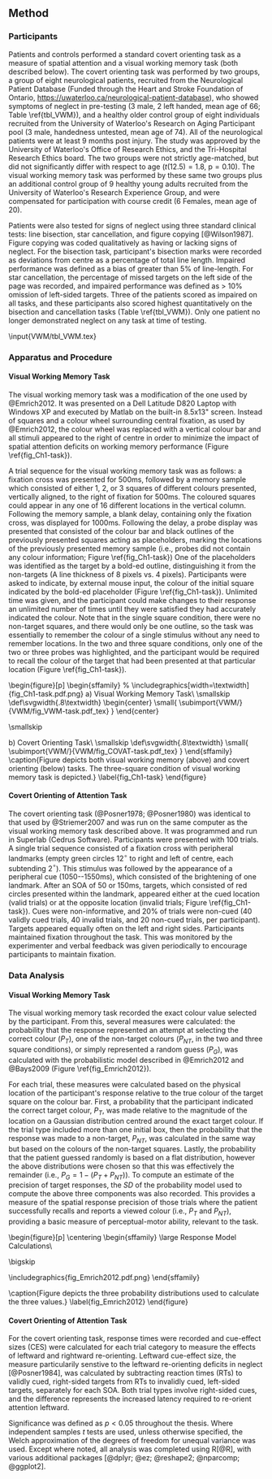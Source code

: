 Method
------

### Participants

Patients and controls performed a standard covert orienting
task as a measure of spatial attention and a visual
working memory task (both described below). The
covert orienting task was performed by two groups, a group of
eight neurological patients, recruited from the Neurological
Patient Database (Funded through the Heart and Stroke Foundation
of Ontario, <https://uwaterloo.ca/neurological-patient-database>),
who showed symptoms of neglect in pre-testing (3 male, 2 left
handed, mean age of 66; Table \ref{tbl_VWM}), and
a healthy older control group of eight individuals
recruited from the University of
Waterloo's Research on Aging Participant pool (3 male, handedness
untested, mean age of 74).  All of the neurological patients were
at least 9 months post injury. The study was approved by the
University of Waterloo's Office of Research Ethics, and the
Tri-Hospital Research Ethics board.  The two groups were not
strictly age-matched, but did not significantly differ with
respect to age ($t(12.5) = 1.8$, $\text{p} = 0.10$). The visual working
memory task was performed by these same two groups plus an
additional control group of 9 healthy young adults recruited from
the University of Waterloo's Research Experience Group, and were
compensated for participation with course credit
(6 Females, mean age of 20).

Patients were also tested for signs of neglect using three
standard clinical tests: line bisection, star cancellation, and
figure copying [@Wilson1987]. Figure copying was coded
qualitatively as having or lacking signs of neglect. For the
bisection task, participant's bisection marks were recorded as
deviations from centre as a percentage of total line length.
Impaired performance was defined as a bias of greater than 5% of
line-length. For star cancellation, the percentage of missed
targets on the left side of the page was recorded, and impaired
performance was defined as \> 10% omission of left-sided targets.
Three of the patients scored as impaired on all tasks, and these
participants also scored highest quantitatively on the bisection
and cancellation tasks (Table \ref{tbl_VWM}).  Only one
patient no longer demonstrated neglect on any task at time of testing.

\input{VWM/tbl_VWM.tex}

### Apparatus and Procedure

#### Visual Working Memory Task

The visual working memory task was a modification of the one used
by @Emrich2012.  It was presented on a Dell Latitude D820 Laptop
with Windows XP and executed by Matlab on the built-in 8.5x13"
screen. Instead of squares and a colour wheel surrounding central
fixation, as used by @Emrich2012, the colour wheel was replaced
with a vertical colour bar and all stimuli appeared to the right
of centre in order to minimize the impact of spatial attention
deficits on working memory performance (Figure \ref{fig_Ch1-task}).

A trial sequence for the visual working memory task was as follows:
a fixation cross
was presented for 500ms, followed by a memory sample which
consisted of either 1, 2, or 3 squares of different colours
presented, vertically aligned, to the right of fixation for 500ms.
The coloured squares could appear in any one of 16 different
locations in the vertical column.  Following the memory sample, a
blank delay, containing only the fixation cross, was displayed for
1000ms.  Following the delay, a probe display was presented that consisted
of the colour bar and black outlines of the previously presented
squares acting as
placeholders, marking the locations of the previously presented
memory sample (i.e., probes did not contain any colour
information; Figure \ref{fig_Ch1-task}) One of the placeholders
was identified as the target by a bold-ed outline, distinguishing
it from the non-targets (A line thickness of 8 pixels vs. 4 pixels).
Participants
were asked to indicate, by external mouse input, the colour of the
initial square indicated by the bold-ed placeholder (Figure
\ref{fig_Ch1-task}).  Unlimited time was given, and the participant
could make changes to their response an unlimited number of times
until they were satisfied they had accurately indicated the
colour.  Note that in the single square condition, there were no
non-target squares, and there would only be one outline, so the
task was essentially to remember the colour of a single stimulus
without any need to remember locations.  In the two and three
square conditions, only one of the two or three probes was
highlighted, and the participant would be required to recall the
colour of the target that had been presented at that particular
location (Figure \ref{fig_Ch1-task}).



\begin{figure}[p]
\begin{sffamily}
% \includegraphics[width=\textwidth]{fig_Ch1-task.pdf.png}
	a) Visual Working Memory Task\\
  \smallskip
  \def\svgwidth{.8\textwidth}
	\begin{center}
    \small{ \subimport{VWM/}{VWM/fig_VWM-task.pdf_tex} }
  \end{center}

  \smallskip

  b) Covert Orienting Task\\
  \smallskip
	\def\svgwidth{.8\textwidth}
	\small{ \subimport{VWM/}{VWM/fig_COVAT-task.pdf_tex} }
\end{sffamily}
\caption{Figure depicts both visual working memory (above) and
covert orienting (below) tasks.
The three-square condition of visual working memory task is depicted.}
\label{fig_Ch1-task}
\end{figure}


#### Covert Orienting of Attention Task

The covert orienting task (@Posner1978; @Posner1980) was identical
to that used by @Striemer2007 and was run on the same computer
as the visual working memory task described above. It was
programmed and run in Superlab (Cedrus Software). Participants
were presented with 100 trials.
A single trial sequence consisted of a
fixation cross with peripheral landmarks (empty green circles
12$^\circ$ to right and left of centre, each subtending
2$^\circ$). This stimulus was followed by the appearance of a
peripheral cue (1050--1550ms), which consisted of the brightening
of one landmark.  After an SOA of 50 or 150ms, targets, which
consisted of red circles presented within the landmark, appeared
either at the cued location (valid trials) or at the opposite
location (invalid trials; Figure \ref{fig_Ch1-task}).  Cues were
non-informative, and 20% of trials were non-cued (40 validly cued
trials, 40 invalid trials, and 20 non-cued trials, per
participant).  Targets appeared
equally often on the left and right sides.  Participants
maintained fixation throughout the task. This was monitored by the
experimenter and verbal feedback was given periodically to
encourage participants to maintain fixation.


### Data Analysis

#### Visual Working Memory Task
The visual working memory task recorded the exact colour value
selected by the participant.  From this, several measures were
calculated: the probability that the response represented an
attempt at selecting the correct colour ($P_T$), one of the
non-target colours ($P_{NT}$, in the two and three square
conditions), or simply represented a random guess ($P_G$), was
calculated with the probabilistic model described in @Emrich2012
and @Bays2009 (Figure \ref{fig_Emrich2012}).

For each trial, these measures were calculated based on the
physical location of the participant's response relative to the
true colour of the target square on the colour bar.
First, a probability that the
participant indicated the correct target colour, $P_T$,
was made relative to the
magnitude of the location on a Gaussian distribution centred
around the exact target colour.  If the trial type included more
than one initial box, then the probability that the response was
made to a
non-target, $P_{NT}$, was calculated in the same way but based on
the colours of the non-target squares. Lastly, the
probability that the patient guessed randomly is based on a flat
distribution, however the above distributions were chosen so that this
was effectively the remainder (i.e., $P_G = 1 - (P_T + P_{NT})$).
To compute an estimate of the precision of target responses, the
$SD$ of the probability model used to compute the above three
components was also recorded. This provides a measure of the
spatial response precision of those trials where the patient
successfully recalls and reports a viewed colour (i.e., $P_T$ and
$P_{NT}$), providing a basic measure of perceptual-motor ability,
relevant to the task.


\begin{figure}[p]
\centering
\begin{sffamily}
\large Response Model Calculations\\

\bigskip

\includegraphics{fig_Emrich2012.pdf.png}
\end{sffamily}

\caption{Figure depicts the three probability distributions used
  to calculate the three values.}
\label{fig_Emrich2012}
\end{figure}

#### Covert Orienting of Attention Task

For the covert orienting task, response times were recorded and
cue-effect sizes (CES) were calculated for each trial category to
measure the effects of leftward and rightward re-orienting.
Leftward cue-effect size, the measure particularily senstive to the leftward re-orienting
deficits in neglect [@Posner1984], was calculated by subtracting reaction times (RTs) to
validly cued, right-sided targets
from RTs to invalidly cued, left-sided targets, separately for each SOA.
Both trial types involve right-sided cues, and the difference
represents the increased latency required to re-orient attention
leftward.



Significance was defined as $p < 0.05$ throughout the thesis.
Where independent samples $t$ tests are used, unless otherwise
specified, the Welch approximation of the degrees of freedom for
unequal variance was used. Except where noted, all analysis was
completed using R[@R], with various additional packages [@dplyr; @ez;
@reshape2; @nparcomp; @ggplot2].
